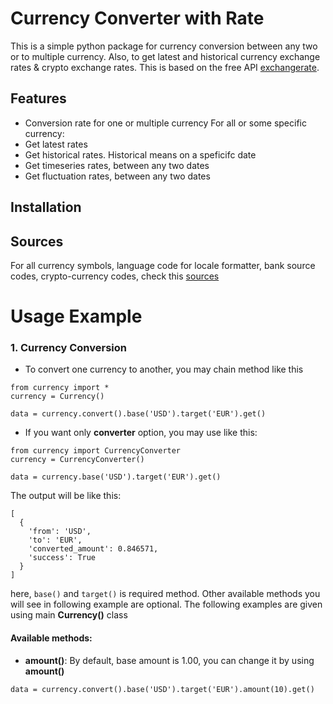# Currency Converter with Rate

This is a simple python package for currency conversion between any two or to multiple currency. Also, to get latest and historical currency exchange rates & crypto exchange rates. This is based on the free API [exchangerate](https://exchangerate.host).

## Features

- Conversion rate for one or multiple currency
For all or some specific currency:
- Get latest rates
- Get historical rates. Historical means on a speficifc date
- Get timeseries rates, between any two dates
- Get fluctuation rates,  between any two dates

## Installation

## Sources

For all currency symbols, language code for locale formatter, bank source codes, crypto-currency codes, check this  [sources](https://gist.github.com/NazemMahmud/1228e03fcc796cfbdba60069a1e6381e)

# Usage Example


### 1. Currency Conversion
- To convert one currency to another, you may chain method like this
```
from currency import *
currency = Currency()

data = currency.convert().base('USD').target('EUR').get()
```
- If you want only **converter** option, you may use like this:
```
from currency import CurrencyConverter
currency = CurrencyConverter()

data = currency.base('USD').target('EUR').get()
```
The output will be like this:
```
[
  {
    'from': 'USD', 
    'to': 'EUR', 
    'converted_amount': 0.846571, 
    'success': True
  }
]
```
here, `base()` and `target()` is required method. Other available methods you will see in following example are optional.
The following examples are given using main **Currency()** class

#### Available methods:

- **amount()**: By default, base amount is 1.00, you can change it by using **amount()**
```
data = currency.convert().base('USD').target('EUR').amount(10).get()
```

